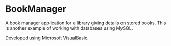 # BookManager
A book manager application for a library giving details on stored books. This is another example of working with databases using MySQL.

Developed using Microsoft VisualBasic.
